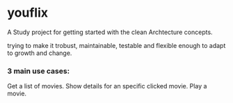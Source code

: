 # youflix
A Study project for getting started with the clean Archtecture concepts.

trying to make it trobust, maintainable, testable and flexible enough to adapt to growth and change.


### 3 main use cases:

Get a list of movies.
Show details for an specific clicked movie.
Play a movie.
